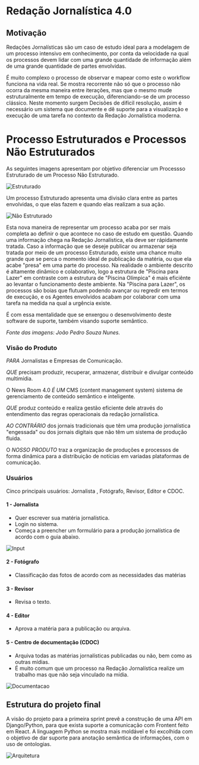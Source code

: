 # Redação Jornalística 4.0

## Motivação

Redações Jornalísticas são um caso de estudo ideal para a modelagem de um processo intensivo em conhecimento, por conta da velocidade na qual os processos devem lidar com uma grande quantidade de informação além de uma grande quantidade de partes envolvidas.

É muito complexo o processo de observar e mapear como este o workflow funciona na vida real. Se mostra recorrente não só que o processo não ocorra da mesma maneira entre iterações, mas que o mesmo mude estruturalmente em tempo de execução, diferenciando-se de um processo clássico. Neste momento surgem Decisões de difícil resolução, assim é necessário um sistema que documente e dê suporte para a visualização e execução de uma tarefa no contexto da Redação Jornalística moderna.

# Processo Estruturados e Processos Não Estruturados

As seguintes imagens apresentam por objetivo diferenciar um Processso Estruturado de um Processo Não Estruturado.

![Estruturado](https://github.com/gui1080/Redacao_Jornalistica_4.0/blob/master/Documenta%C3%A7%C3%A3o/estruturado.jpeg?raw=true)

Um processo Estruturado apresenta uma divisão clara entre as partes envolvidas, o que elas fazem e quando elas realizam a sua ação.

![Não Estruturado](https://github.com/gui1080/Redacao_Jornalistica_4.0/blob/master/Documenta%C3%A7%C3%A3o/n_estruturado.jpeg?raw=true)

Esta nova maneira de representar um processo acaba por ser mais completa ao definir o que acontece no caso de estudo em questão. Quando uma informação chega na Redação Jornalística, ela deve ser rápidamente tratada. Caso a informação que se deseje publicar ou armazenar seja tratada por meio de um processo Estruturado, existe uma chance muito grande que se perca o momento ideal de publicação da matéria, ou que ela acabe "presa" em uma parte do processo. Na realidade o ambiente descrito é altamente dinâmico e colaborativo, logo a estrutura de "Piscina para Lazer" em contraste com a estrutura de "Piscina Olímpica" é mais eficiênte ao levantar o funcionamento deste ambiente. Na "Piscina para Lazer", os processos são boias que flutuam podendo avançar ou regredir em termos de execução, e os Agentes envolvidos acabam por colaborar com uma tarefa na medida na qual a urgência existe.

É com essa mentalidade que se enxergou o desenvolvimento deste software de suporte, também visando suporte semântico.

*Fonte das imagens: João Pedro Souza Nunes.*

### Visão do Produto

_PARA_ Jornalistas e Empresas de Comunicação.

_QUE_ precisam produzir, recuperar, armazenar, distribuir e divulgar conteúdo multimídia.

O News Room 4.0 _É UM_  CMS (content management system) sistema de gerenciamento de conteúdo semântico e inteligente.

_QUE_ produz conteúdo e realiza gestão eficiente dele através  do entendimento das regras operacionais da redação jornalística.

_AO CONTRÁRIO_ dos jornais tradicionais que têm uma produção jornalística "engessada" ou dos jornais digitais que não têm um sistema de produção fluida.

O _NOSSO PRODUTO_ traz a organização de produções e processos de forma dinâmica para a distribuição de notícias em variadas plataformas de comunicação.

### Usuários

Cinco principais usuários: Jornalista , Fotógrafo, Revisor, Editor e CDOC.

#### 1 - Jornalista

- Quer escrever sua matéria jornalística.
- Login no sistema. 
- Começa a preencher um formulário para a produção jornalística de acordo com o guia abaixo.

![Input](https://github.com/gui1080/Redacao_Jornalistica_4.0/blob/master/Documenta%C3%A7%C3%A3o/user_input.png?raw=true)

#### 2 - Fotógrafo

- Classificação das fotos de acordo com as necessidades das matérias

#### 3 - Revisor 

- Revisa o texto.

#### 4 - Editor 

- Aprova a matéria para a publicação ou arquiva. 

#### 5 - Centro de documentação (CDOC)

- Arquiva todas as matérias jornalísticas publicadas ou não, bem como as outras mídias.
- É muito comum que um processo na Redação Jornalística realize um trabalho mas que não seja vinculado na mídia.

![Documentacao](https://github.com/gui1080/Redacao_Jornalistica_4.0/blob/master/Documenta%C3%A7%C3%A3o/cdoc.png?raw=true)

## Estrutura do projeto final

A visão do projeto para a primeira sprint prevê a construção de uma API em Django/Python, para que exista suporte a comunicação com Frontent feito em React. A linguagem Python se mostra mais moldável e foi excolhida com o objetivo de dar suporte para anotação semântica de informações, com o uso de ontologias.

![Arquitetura](https://github.com/gui1080/Redacao_Jornalistica_4.0/blob/master/Documenta%C3%A7%C3%A3o/arq.jpg?raw=true)